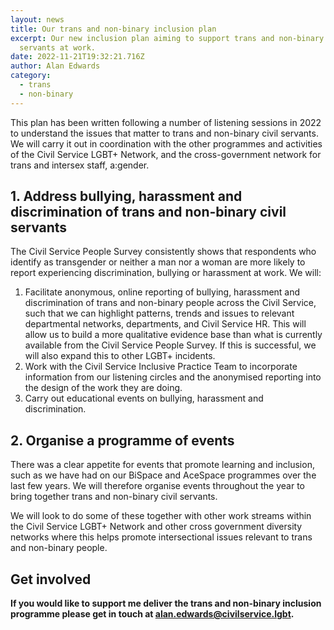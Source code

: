 ```yaml
---
layout: news
title: Our trans and non-binary inclusion plan
excerpt: Our new inclusion plan aiming to support trans and non-binary civil
  servants at work.
date: 2022-11-21T19:32:21.716Z
author: Alan Edwards
category:
  - trans
  - non-binary
---
```

This plan has been written following a number of listening sessions in 2022 to understand the issues that matter to trans and non-binary civil servants. We will carry it out in coordination with the other programmes and activities of the Civil Service LGBT+ Network, and the cross-government network for trans and intersex staff, a:gender.

## 1. Address bullying, harassment and discrimination of trans and non-binary civil servants

The Civil Service People Survey consistently shows that respondents who identify as transgender or neither a man nor a woman are more likely to report experiencing discrimination, bullying or harassment at work. We will:

1. Facilitate anonymous, online reporting of bullying, harassment and discrimination of trans and non-binary people across the Civil Service, such that we can highlight patterns, trends and issues to relevant departmental networks, departments, and Civil Service HR. This will allow us to build a more qualitative evidence base than what is currently available from the Civil Service People Survey. If this is successful, we will also expand this to other LGBT+ incidents.
2. Work with the Civil Service Inclusive Practice Team to incorporate information from our listening circles and the anonymised reporting into the design of the work they are doing.
3. Carry out educational events on bullying, harassment and discrimination.

## 2. Organise a programme of events

There was a clear appetite for events that promote learning and inclusion, such as we have had on our BiSpace and AceSpace programmes over the last few years. We will therefore organise events throughout the year to bring together trans and non-binary civil servants. 

We will look to do some of these together with other work streams within the Civil Service LGBT+ Network and other cross government diversity networks where this helps promote intersectional issues relevant to trans and non-binary people.

## Get involved

**If you would like to support me deliver the trans and non-binary inclusion programme please get in touch at [alan.edwards@civilservice.lgbt](mailto:alan.edwards@civilservice.lgbt).**